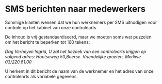 # SMS berichten naar medewerkers

Sommige klanten wensen dat we hun werknemers per SMS uitnodigen voor controle op het kabinet van onze controlearts.

De inhoud is vrij gestandaardiseerd, maar we moeten soms wat puzzelen om het bericht te beperken tot 160 tekens:

*Dag Verheyen Ingrid, U zal het bezoek van een controlearts krijgen op volgend adres: Houtseweg 50,Beerse. Vriendelijke groeten,  Mediwe 03/220.61.00*

U herkent in dit bericht de naam van de werknemer en het adres van onze controlearts
als variabele gegevens.
